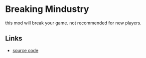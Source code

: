 # Breaking Mindustry 

this mod will break your game. not recommended for new players.

## Links

- [source code](https://github.com/driftheque/test/archive/refs/heads/main.zip)
